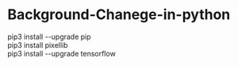 # Background-Chanege-in-python

pip3 install --upgrade pip <br />
pip3 install pixellib <br />
pip3 install --upgrade tensorflow
